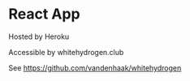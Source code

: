 # React App

Hosted by Heroku

Accessible by whitehydrogen.club

See https://github.com/vandenhaak/whitehydrogen
